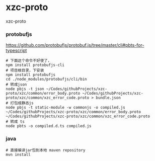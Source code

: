 # xzc-proto
xzc-proto

### protobufjs

https://github.com/protobufjs/protobuf.js/tree/master/cli#pbts-for-typescript


```
# 下面这个命令不好使了，
npm install protobufjs-cli
# 项目根目录，下安装
npm install protobufjs
cd ./node_modules/protobufjs/cli/bin
# 转成json
node pbjs -t json ~/Codes/githubProjects/xzc-proto/xzc/common/error_body.proto ~/Codes/githubProjects/xzc-proto/xzc/common/xzc_error_code.proto > bundle.json
# 打包成静态js
node pbjs -t static-module -w commonjs -o compiled.js ~/Codes/githubProjects/xzc-proto/xzc/common/error_body.proto ~/Codes/githubProjects/xzc-proto/xzc/common/xzc_error_code.proto
# 转成 ts
node pbts -o compiled.d.ts compiled.js
```

### java 

```
# 直接编译jar包到本地 maven repository
mvn install
```